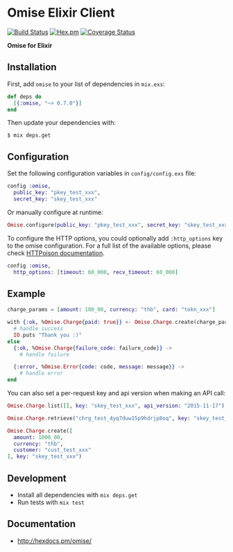 # Omise Elixir Client
[![Build Status](https://travis-ci.org/omise/omise-elixir.svg)](https://travis-ci.org/omise/omise-elixir)
[![Hex.pm](https://img.shields.io/hexpm/v/omise.svg?style=flat-square)](https://hex.pm/packages/omise)
[![Coverage Status](https://coveralls.io/repos/github/omise/omise-elixir/badge.svg?branch=master)](https://coveralls.io/github/omise/omise-elixir?branch=master)

**Omise for Elixir**

## Installation

  First, add `omise` to your list of dependencies in `mix.exs`:

  ```elixir
  def deps do
    [{:omise, "~> 0.7.0"}]
  end
  ```

  Then update your dependencies with:

  ```shell
  $ mix deps.get
  ```

## Configuration

Set the following configuration variables in `config/config.exs` file:

```elixir
config :omise,
  public_key: "pkey_test_xxx",
  secret_key: "skey_test_xxx"
```

Or manually configure at runtime:

```elixir
Omise.configure(public_key: "pkey_test_xxx", secret_key: "skey_test_xxx")
```

To configure the HTTP options, you could optionally add `:http_options` key to the omise configuration. For a full list of the available options, please check [HTTPoison documentation](https://github.com/edgurgel/httpoison).

```elixir
config :omise,
  http_options: [timeout: 60_000, recv_timeout: 60_000]
```

## Example

```elixir
charge_params = [amount: 100_00, currency: "thb", card: "tokn_xxx"]

with {:ok, %Omise.Charge{paid: true}} <- Omise.Charge.create(charge_params) do
  # handle success
  IO.puts "Thank you :)"
else
  {:ok, %Omise.Charge{failure_code: failure_code}} ->
    # handle failure

  {:error, %Omise.Error{code: code, message: message}} ->
    # handle error
end
```

You can also set a per-request key and api version when making an API call:

```elixir
Omise.Charge.list([], key: "skey_test_xxx", api_version: "2015-11-17")

Omise.Charge.retrieve("chrg_test_4yq7duw15p9hdrjp8oq", key: "skey_test_xxx")

Omise.Charge.create([
  amount: 1000_00,
  currency: "thb",
  customer: "cust_test_xxx"
], key: "skey_test_xxx")
```

## Development

- Install all dependencies with `mix deps.get`
- Run tests with `mix test`

## Documentation

 * http://hexdocs.pm/omise/
